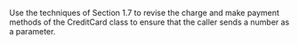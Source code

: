 Use the techniques of Section 1.7 to revise the charge and make payment
methods of the CreditCard class to ensure that the caller sends a number
as a parameter.
